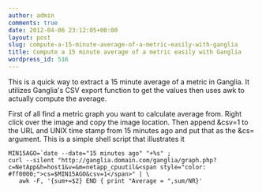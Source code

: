 ```yaml
---
author: admin
comments: true
date: 2012-04-06 23:12:05+00:00
layout: post
slug: compute-a-15-minute-average-of-a-metric-easily-with-ganglia
title: Compute a 15 minute average of a metric easily with Ganglia
wordpress_id: 516
---
```


This is a quick way to extract a 15 minute average of a metric in Ganglia. It utilizes Ganglia's CSV export function to get the values then uses awk to actually compute the average.

First of all find a metric graph you want to calculate average from. Right click over the image and copy the image location. Then append &csv=1 to the URL and UNIX time stamp from 15 minutes ago and put that as the &cs= argument. This is a simple shell script that illustrates it

    
    MIN15AGO=`date --date="15 minutes ago" "+%s" ; 
    curl --silent "http://ganglia.domain.com/ganglia/graph.php?c=NetApp&h=host1&v=&m=netapp_cpuutil&<span style="color: #ff0000;">cs=$MIN15AGO&csv=1</span>" | \
       awk -F, '{sum+=$2} END { print "Average = ",sum/NR}'
    
    
    
